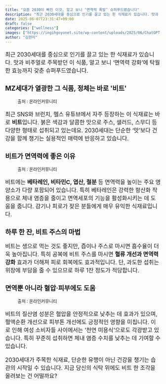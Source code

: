 ```yaml
---
title: "요즘 2030이 빠진 이것, 알고 보니 ‘면역력 폭발’ 슈퍼푸드였습니다"
description: "최근 2030세대를 중심으로 인기를 끌고 있는 한 식재료가 있습니다. 맛과 비주얼로 주목받던 이 식품, 알고 보니 ‘면역력 강화’에 탁월한 효능까지 갖춘 슈퍼푸드였습니다."
date: 2025-06-07T23:31:47+09:00
draft: false
categories: ["wellness"]
images: ["https://ingihgoyonet.site/wp-content/uploads/2025/06/ChatGPT-Image-2025년-6월-7일-오후-11_21_22.png", "https://ingihgoyonet.site/wp-content/uploads/2025/06/ChatGPT-Image-2025년-6월-7일-오후-11_28_18-683x1024.png", "https://ingihgoyonet.site/wp-content/uploads/2025/06/pexels-shiny-diamond-3762871-1-715x1024.jpg"]
author: "김현지"
---
```


<p style="font-size:18px">최근 2030세대를 중심으로 인기를 끌고 있는 한 식재료가 있습니다. 맛과 비주얼로 주목받던 이 식품, 알고 보니 ‘면역력 강화’에 탁월한 효능까지 갖춘 슈퍼푸드였습니다.</p> <h2 >MZ세대가 열광한 그 식품, 정체는 바로 '비트'</h2> <figure ><img src="https://ingihgoyonet.site/wp-content/uploads/2025/06/ChatGPT-Image-2025년-6월-7일-오후-11_21_22.png" alt="" style="aspect-ratio:16/9;object-fit:cover"/><figcaption >출처 : 온라인커뮤니티</figcaption></figure> <p style="font-size:18px">최근 SNS와 브런치, 헬스 유튜브에서 자주 등장하는 이 식재료는 바로 <strong>비트</strong>입니다. 붉은 색감과 달콤한 맛으로 주스, 샐러드, 스무디 등 다양한 형태로 섭취되고 있는데요. 2030세대는 단순한 ‘맛’보다 건강을 함께 챙기는 실용적인 매력에 반응하고 있습니다.</p> <h2 >비트가 면역력에 좋은 이유</h2> <figure ><img src="https://ingihgoyonet.site/wp-content/uploads/2025/06/ChatGPT-Image-2025년-6월-7일-오후-11_28_18-683x1024.png" alt="" style="aspect-ratio:16/9;object-fit:cover"/><figcaption >출처 : 온라인커뮤니티</figcaption></figure> <p style="font-size:18px">비트에는 <strong>베타레인, 비타민C, 엽산, 철분</strong> 등 면역력을 높이는 주요 영양소가 다량 포함되어 있습니다. 특히 베타레인은 강력한 항산화 작용으로 체내 염증을 줄이고 면역세포의 기능을 활성화시키는 데 도움을 줍니다. 감기나 피로가 잦은 분들에게 매우 유익한 식재료입니다.</p> <h2 >하루 한 잔, 비트 주스의 마법</h2> <p style="font-size:18px">비트는 생으로 먹는 것도 좋지만, 즙이나 주스로 마시면 흡수율이 더욱 높아집니다. 특히 공복에 비트 주스를 마시면 <strong>혈류 개선과 면역력 강화</strong> 효과가 더해져 피로 회복에도 효과적입니다. 단, 과도한 섭취는 위장에 부담을 줄 수 있으므로 하루 1잔 정도가 적당합니다.</p> <h2 >면역뿐 아니라 혈압·피부에도 도움</h2> <figure ><img src="https://ingihgoyonet.site/wp-content/uploads/2025/06/pexels-shiny-diamond-3762871-1-715x1024.jpg" alt="" style="aspect-ratio:16/9;object-fit:cover"/><figcaption >출처 : 온라인커뮤니티</figcaption></figure> <p style="font-size:18px">비트의 질산염 성분은 혈압을 안정적으로 낮추는 데 효과가 있으며, 혈액순환 개선으로 피부톤 개선에도 긍정적인 영향을 미칩니다. 이로 인해 여성 소비자들 사이에서는 '천연 미용식'으로도 각광받고 있습니다. 특히 꾸준히 섭취하면 체내 염증 수치를 낮추는 데 기여할 수 있습니다.</p> <p style="font-size:18px">2030세대가 주목한 식재료, 단순한 유행이 아닌 건강을 챙기는 습관의 시작일 수 있습니다. 지금 당신의 식탁 위에도 비트 한 조각을 올려보는 건 어떨까요?</p>